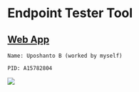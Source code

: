 # Endpoint Tester Tool

## [Web App](https://thehiddenlayer.github.io/Lab7/)

```
Name: Uposhanto B (worked by myself)

PID: A15782804

```

![](https://camo.githubusercontent.com/5f66158abe9425321aa3de25dfe6193a138b5edf8448b06f5481095a1dbfc79e/68747470733a2f2f6173736574732e676574706f73746d616e2e636f6d2f636f6d6d6f6e2d73686172652f706f73746d616e2d6769746875622d6c6f676f2e706e67)

